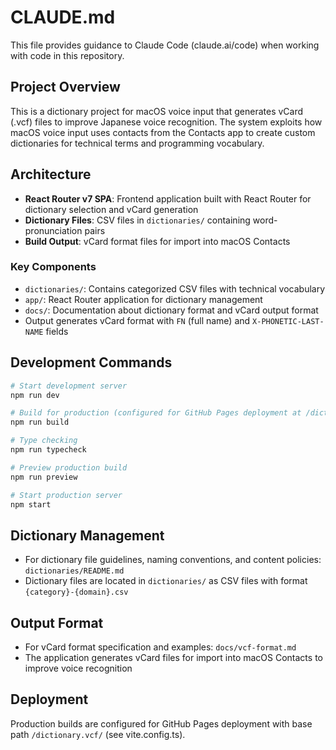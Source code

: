 # CLAUDE.md

This file provides guidance to Claude Code (claude.ai/code) when working with code in this repository.

## Project Overview

This is a dictionary project for macOS voice input that generates vCard (.vcf) files to improve Japanese voice recognition. The system exploits how macOS voice input uses contacts from the Contacts app to create custom dictionaries for technical terms and programming vocabulary.

## Architecture

- **React Router v7 SPA**: Frontend application built with React Router for dictionary selection and vCard generation
- **Dictionary Files**: CSV files in `dictionaries/` containing word-pronunciation pairs
- **Build Output**: vCard format files for import into macOS Contacts

### Key Components

- `dictionaries/`: Contains categorized CSV files with technical vocabulary
- `app/`: React Router application for dictionary management
- `docs/`: Documentation about dictionary format and vCard output format
- Output generates vCard format with `FN` (full name) and `X-PHONETIC-LAST-NAME` fields

## Development Commands

```bash
# Start development server
npm run dev

# Build for production (configured for GitHub Pages deployment at /dictionary.vcf/)
npm run build

# Type checking
npm run typecheck

# Preview production build
npm run preview

# Start production server
npm start
```

## Dictionary Management

- For dictionary file guidelines, naming conventions, and content policies: `dictionaries/README.md`
- Dictionary files are located in `dictionaries/` as CSV files with format `{category}-{domain}.csv`

## Output Format

- For vCard format specification and examples: `docs/vcf-format.md`
- The application generates vCard files for import into macOS Contacts to improve voice recognition

## Deployment

Production builds are configured for GitHub Pages deployment with base path `/dictionary.vcf/` (see vite.config.ts).